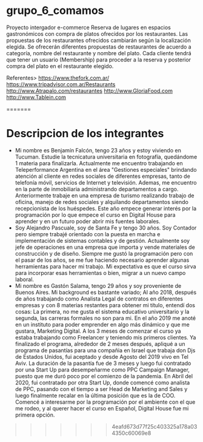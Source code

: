 # grupo_6_comamos
Proyecto intergador e-commerce
Reserva de lugares en espacios gastronómicos con compra de platos ofrecidos por los restaurantes. 
Las propuestas de los restaurantes ofrecidos cambiarán según la localización elegida.
Se ofrecerán diferentes propuestas de restaurantes de acuerdo a categoría, nombre del restaurante y nombre del plato.
Cada cliente tendrá que tener un usuario (Membership) para proceder a la reserva y posterior compra del plato en el restaurante elegido.

Referentes>
https://www.thefork.com.ar/
https://www.tripadvisor.com.ar/Restaurants
http://www.Atrapalo.com/restaurantes
http://www.GloriaFood.com
http://www.Tablein.com

=======

# Descripcion de los integrantes

- Mi nombre es Benjamín Falcón, tengo 23 años y estoy viviendo en Tucuman. Estudie la tecnicatura universitaria en fotografía, quedándome 1 materia para finalizarla. Actualmente me encuentro trabajando en Teleperformance Argentina en el área "Gestiones especiales" brindando atención al cliente en redes sociales de diferentes empresas, tanto de telefonía móvil, servicios de Internet y televisión. Ademas, me encuentro en la parte de inmobiliaria administrando departamentos a cargo. Anteriormente trabaje en una empresa de turismo realizando trabajo de oficina, manejo de redes sociales y alquilando departamentos siendo recepcionista de los huéspedes. Este año empece generar interés por la programación por lo que empece el curso en Digital House para aprender y en un futuro poder abrir mis fuentes laborales.
- Soy Alejandro Pascuale, soy de Santa Fe y tengo 30 años. Soy Contador pero siempre trabajé orientado con la puesta en marcha e implementación de sistemas contables y de gestión. Actualmente soy jefe de operaciones en una empresa que importa y vende materiales de construcción y de diseño. Siempre me gustó la programación pero con el pasar de los años, se me fue haciendo necesario aprender algunas herramientas para hacer mi trabajo. Mi expectativa es que el curso sirva para incorporar esas herramientas o bien, migrar a un nuevo campo laboral.
- Mi nombre es Gastón Salama, tengo 29 años y soy proveniente de Buenos Aires. Mi background es bastante variado; Al año 2018, después de años trabajando como Analista Legal de contratos en diferentes empresas y con 8 materias restantes para obtener mi título, entendí dos cosas:
 La primera, no me gusta el sistema educativo universitario y la segunda, las carreras formales no son para mi.
En el año 2019 me anoté en un instituto para poder emprender en algo más dinámico y que me gustara, Marketing Digital. A los 3 meses de comenzar el curso ya estaba trabajando como Freelancer y teniendo mis primeros clientes. Ya finalizado el programa, alrededor de 2 meses después, apliqué a un programa de pasantías para una compañia en Israel que trabaja don Djs de Estados Unidos, fui aceptado y desde Agosto del 2019 vivo en Tel Aviv. La duración de la pasantía fue de 3 meses y luego fui contratado por una Start Up para desempeñarme como PPC Campaign Manager, puesto que me duró poco por el comienzo de la pandemia. En Abril del 2020, fui contratado por otra Start Up, donde comencé como analista de PPC, pasando con el tiempo a ser Head de Marketing and Sales y luego finalmente recalar en la última posición que es la de COO. Comencé a interesarme por la programación por el ambiente con el que me rodeo, y al querer hacer el curso en Español, Digital House fue mi primera opción.
>>>>>>> 4eafd673d77f25c403325a178a034350c60069e8
